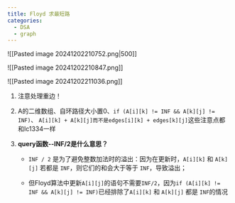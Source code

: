 ```yaml
---
title: Floyd 求最短路
categories:
  - DSA
  - graph
---
```

![[Pasted image 20241202210752.png|500]]


![[Pasted image 20241202210847.png]]

![[Pasted image 20241202211036.png]]

1. 注意处理重边！
	
2. A的二维数组、自环路径大小置0、`if (A[i][k] != INF && A[k][j] != INF)`、 `A[i][k] + A[k][j]而不是edges[i][k] + edges[k][j]`这些注意点都和lc1334一样
	
3. **query函数--INF/2是什么意思？**
	-  `INF / 2` 是为了避免整数加法时的溢出：因为在更新时，`A[i][k]` 和 `A[k][j]` 若都是 `INF`，则它们的和会大于等于 `INF`，导致溢出；
	
	- 但Floyd算法中更新`A[i][j]`的语句不需要`INF/2`，因为`if (A[i][k] != INF && A[k][j] != INF)`已经排除了`A[i][k]` 和 `A[k][j]` 都是 `INF`的情况 